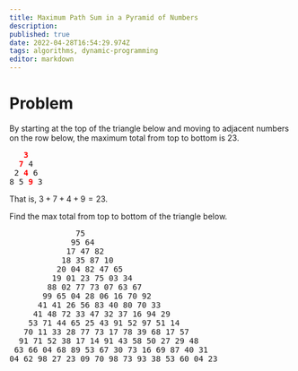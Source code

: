 ```yaml
---
title: Maximum Path Sum in a Pyramid of Numbers
description: 
published: true
date: 2022-04-28T16:54:29.974Z
tags: algorithms, dynamic-programming
editor: markdown
---
```


# Problem
By starting at the top of the triangle below and moving to adjacent numbers on the row below, the maximum total from top to bottom is $23$.

<pre>
   <span style="color: red; font-weight: bold;">3</span>
  <span style="color: red; font-weight: bold;">7</span> 4
 2 <span style="color: red; font-weight: bold;">4</span> 6
8 5 <span style="color: red; font-weight: bold;">9</span> 3
</pre>

That is, $3 + 7 + 4 + 9 = 23$.

Find the max total from top to bottom of the triangle below.

<pre>
              75
             95 64
            17 47 82
           18 35 87 10
          20 04 82 47 65
         19 01 23 75 03 34
        88 02 77 73 07 63 67
       99 65 04 28 06 16 70 92
      41 41 26 56 83 40 80 70 33
     41 48 72 33 47 32 37 16 94 29
    53 71 44 65 25 43 91 52 97 51 14
   70 11 33 28 77 73 17 78 39 68 17 57
  91 71 52 38 17 14 91 43 58 50 27 29 48
 63 66 04 68 89 53 67 30 73 16 69 87 40 31
04 62 98 27 23 09 70 98 73 93 38 53 60 04 23
</pre>

